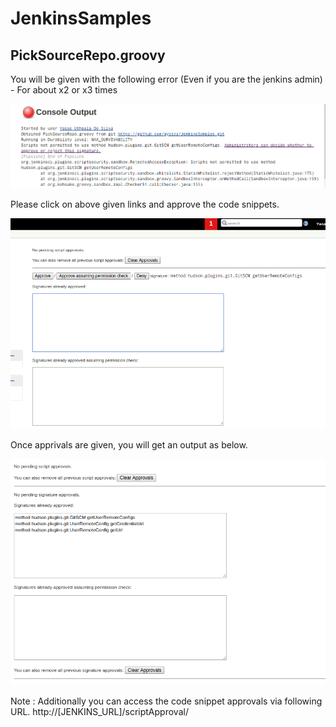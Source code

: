 # JenkinsSamples


PickSourceRepo.groovy
------------

You will be given with the following error (Even if you are the jenkins admin) - For about x2 or x3 times

![alt text](Snapshots/PickSourceRepo-1.png)

Please click on above given links and approve the code snippets.

![alt text](Snapshots/PickSourceRepo-2.png)

Once apprivals are given, you will get an output as below.

![alt text](Snapshots/PickSourceRepo-3.png)

Note : Additionally you can access the code snippet approvals via following URL.
http://[JENKINS_URL]/scriptApproval/
